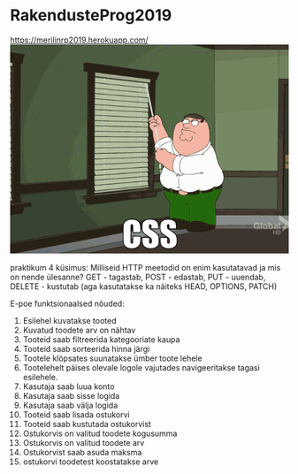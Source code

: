 # RakendusteProg2019
https://merilinrp2019.herokuapp.com/
![](giphy.gif)

praktikum 4 küsimus: Milliseid HTTP meetodid on enim kasutatavad ja mis on nende ülesanne?
GET - tagastab,
POST - edastab,
PUT - uuendab, 
DELETE - kustutab
(aga kasutatakse ka näiteks HEAD, OPTIONS, PATCH)

E-poe funktsionaalsed nõuded:
1. Esilehel kuvatakse tooted
2. Kuvatud toodete arv on nähtav
2. Tooteid saab filtreerida kategooriate kaupa
3. Tooteid saab sorteerida hinna järgi
4. Tootele klõpsates suunatakse ümber toote lehele
5. Tootelehelt päises olevale logole vajutades navigeeritakse tagasi esilehele.
6. Kasutaja saab luua konto
7. Kasutaja saab sisse logida
8. Kasutaja saab välja logida
9. Tooteid saab lisada ostukorvi
10. Tooteid saab kustutada ostukorvist
11. Ostukorvis on valitud toodete kogusumma
12. Ostukorvis on valitud toodete arv
13. Ostukorvist saab asuda maksma
14. ostukorvi toodetest koostatakse arve



